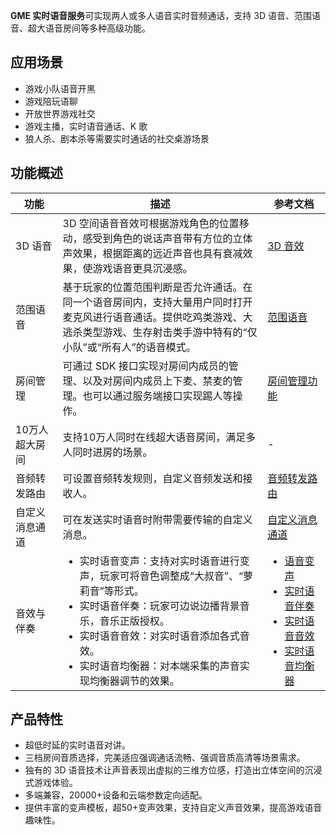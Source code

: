 **GME 实时语音服务**可实现两人或多人语音实时音频通话，支持 3D 语音、范围语音、超大语音房间等多种高级功能。



## 应用场景
- 游戏小队语音开黑
- 游戏陪玩语聊
- 开放世界游戏社交
- 游戏主播，实时语音通话、K 歌
- 狼人杀、剧本杀等需要实时通话的社交桌游场景

## 功能概述

<table>
<thead>
<tr>
<th width="15%">功能</th>
<th width="65%">描述</th>
<th width="20%">参考文档</th>
</tr>
</thead>
<tbody><tr>
<td>3D 语音</td>
<td>3D 空间语音音效可根据游戏角色的位置移动，感受到角色的说话声音带有方位的立体声效果，根据距离的远近声音也具有衰减效果，使游戏语音更具沉浸感。</td>
<td><a href="https://cloud.tencent.com/document/product/607/18218">3D 音效</a></td>
</tr>
<tr>
<td>范围语音</td>
<td>基于玩家的位置范围判断是否允许通话。在同一个语音房间内，支持大量用户同时打开麦克风进行语音通话。提供吃鸡类游戏、大逃杀类型游戏、生存射击类手游中特有的“仅小队”或“所有人”的语音模式。</td>
<td><a href="https://cloud.tencent.com/document/product/607/17972">范围语音</a></td>
</tr>
<tr>
<td>房间管理</td>
<td>可通过 SDK 接口实现对房间内成员的管理、以及对房间内成员上下麦、禁麦的管理。也可以通过服务端接口实现踢人等操作。</td>
<td><a href="https://cloud.tencent.com/document/product/607/48325">房间管理功能</a></td>
</tr>
<tr>
<td>10万人超大房间</td>
<td>支持10万人同时在线超大语音房间，满足多人同时进房的场景。</td>
<td>-</td>
</tr>
<tr>
<td>音频转发路由</td>
<td>可设置音频转发规则，自定义音频发送和接收人。</td>
<td><a href="https://cloud.tencent.com/document/product/607/52293">音频转发路由</a></td>
</tr>
<tr>
<td>自定义消息通道</td>
<td>可在发送实时语音时附带需要传输的自定义消息。</td>
<td><a href="https://cloud.tencent.com/document/product/607/68201">自定义消息通道</a></td>
</tr>
<tr>
<td>音效与伴奏</td>
<td><ul style="margin:0;"><li>实时语音变声：支持对实时语音进行变声，玩家可将音色调整成“大叔音”、“萝莉音”等形式。</li><li>实时语音伴奏：玩家可边说边播背景音乐，音乐正版授权。</li><li>实时语音音效：对实时语音添加各式音效。</li><li>实时语音均衡器：对本端采集的声音实现均衡器调节的效果。</li></ul></td>
<td><ul style="margin:0;"><li><a href="https://cloud.tencent.com/document/product/607/67312">语音变声</a></li><li><a href="https://cloud.tencent.com/document/product/607/34377">实时语音伴奏</a></li><li><a href="https://cloud.tencent.com/document/product/607/34378">实时语音音效</a></li><li><a href="https://cloud.tencent.com/document/product/607/68204">实时语音均衡器</a></li></ul></td>
</tr>
</tbody></table>



## 产品特性
- 超低时延的实时语音对讲。
- 三档房间音质选择，完美适应强调通话流畅、强调音质高清等场景需求。
- 独有的 3D 语音技术让声音表现出虚拟的三维方位感，打造出立体空间的沉浸式游戏体验。
- 多端兼容，20000+设备和云端参数定向适配。
- 提供丰富的变声模板，超50+变声效果，支持自定义声音效果，提高游戏语音趣味性。
